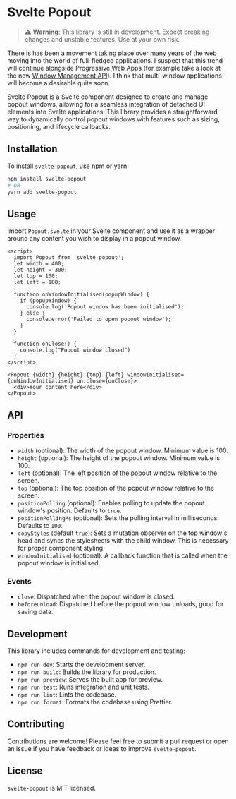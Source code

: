 # Svelte Popout

> :warning: **Warning**: This library is still in development. Expect breaking changes and unstable features. Use at your own risk.

There is has been a movement taking place over many years of the web moving into the world of full-fledged applications. I suspect that this trend will continue alongside Progressive Web Apps (for example take a look at the new [Window Management API](https://developer.mozilla.org/en-US/docs/Web/API/Window_Management_API/Using)). I think that multi-window applications will become a desirable quite soon.

Svelte Popout is a Svelte component designed to create and manage popout windows, allowing for a seamless integration of detached UI elements into Svelte applications. This library provides a straightforward way to dynamically control popout windows with features such as sizing, positioning, and lifecycle callbacks.

## Installation

To install `svelte-popout`, use npm or yarn:

```bash
npm install svelte-popout
# OR
yarn add svelte-popout
```

## Usage

Import `Popout.svelte` in your Svelte component and use it as a wrapper around any content you wish to display in a popout window.

```svelte
<script>
  import Popout from 'svelte-popout';
  let width = 400;
  let height = 300;
  let top = 100;
  let left = 100;

  function onWindowInitialised(popupWindow) {
    if (popupWindow) {
      console.log('Popout window has been initialised');
    } else {
      console.error('Failed to open popout window');
    }
  }

  function onClose() {
    console.log("Popout window closed")
  }
</script>

<Popout {width} {height} {top} {left} windowInitialised={onWindowInitialised} on:close={onClose}>
  <div>Your content here</div>
</Popout>
```

## API

### Properties

- `width` (optional): The width of the popout window. Minimum value is 100.
- `height` (optional): The height of the popout window. Minimum value is 100.
- `left` (optional): The left position of the popout window relative to the screen.
- `top` (optional): The top position of the popout window relative to the screen.
- `positionPolling` (optional): Enables polling to update the popout window's position. Defaults to `true`.
- `positionPollingMs` (optional): Sets the polling interval in milliseconds. Defaults to `100`.
- `copyStyles` (default `true`): Sets a mutation observer on the top window's head and syncs the stylesheets with the child window. This is necessary for proper component styling.
- `windowInitialised` (optional): A callback function that is called when the popout window is initialised.

### Events

- `close`: Dispatched when the popout window is closed.
- `beforeunload`: Dispatched before the popout window unloads, good for saving data.

## Development

This library includes commands for development and testing:

- `npm run dev`: Starts the development server.
- `npm run build`: Builds the library for production.
- `npm run preview`: Serves the built app for preview.
- `npm run test`: Runs integration and unit tests.
- `npm run lint`: Lints the codebase.
- `npm run format`: Formats the codebase using Prettier.

## Contributing

Contributions are welcome! Please feel free to submit a pull request or open an issue if you have feedback or ideas to improve `svelte-popout`.

## License

`svelte-popout` is MIT licensed.